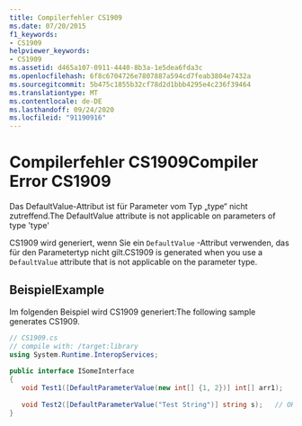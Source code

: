 ```yaml
---
title: Compilerfehler CS1909
ms.date: 07/20/2015
f1_keywords:
- CS1909
helpviewer_keywords:
- CS1909
ms.assetid: d465a107-0911-4440-8b3a-1e5dea6fda3c
ms.openlocfilehash: 6f8c6704726e7807887a594cd7feab3804e7432a
ms.sourcegitcommit: 5b475c1855b32cf78d2d1bbb4295e4c236f39464
ms.translationtype: MT
ms.contentlocale: de-DE
ms.lasthandoff: 09/24/2020
ms.locfileid: "91190916"
---
```

# <a name="compiler-error-cs1909"></a><span data-ttu-id="faba5-102">Compilerfehler CS1909</span><span class="sxs-lookup"><span data-stu-id="faba5-102">Compiler Error CS1909</span></span>

<span data-ttu-id="faba5-103">Das DefaultValue-Attribut ist für Parameter vom Typ „type“ nicht zutreffend.</span><span class="sxs-lookup"><span data-stu-id="faba5-103">The DefaultValue attribute is not applicable on parameters of type 'type'</span></span>  
  
 <span data-ttu-id="faba5-104">CS1909 wird generiert, wenn Sie ein `DefaultValue` -Attribut verwenden, das für den Parametertyp nicht gilt.</span><span class="sxs-lookup"><span data-stu-id="faba5-104">CS1909 is generated when you use a `DefaultValue` attribute that is not applicable on the parameter type.</span></span>  
  
## <a name="example"></a><span data-ttu-id="faba5-105">Beispiel</span><span class="sxs-lookup"><span data-stu-id="faba5-105">Example</span></span>  

 <span data-ttu-id="faba5-106">Im folgenden Beispiel wird CS1909 generiert:</span><span class="sxs-lookup"><span data-stu-id="faba5-106">The following sample generates CS1909.</span></span>  
  
```csharp  
// CS1909.cs  
// compile with: /target:library  
using System.Runtime.InteropServices;  
  
public interface ISomeInterface  
{  
   void Test1([DefaultParameterValue(new int[] {1, 2})] int[] arr1);   // CS1909  
  
   void Test2([DefaultParameterValue("Test String")] string s);   // OK  
}  
```
